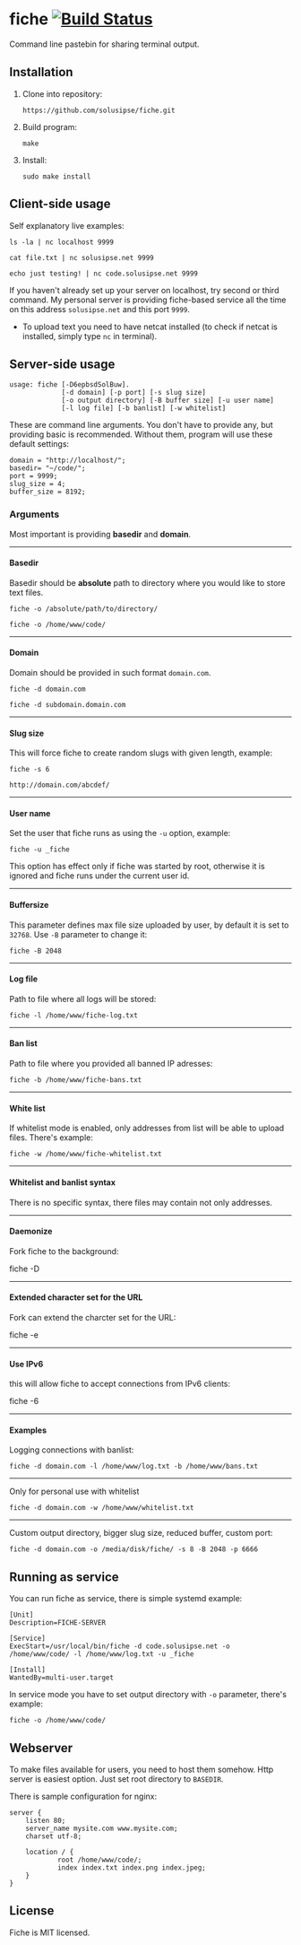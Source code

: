 fiche [![Build Status](https://travis-ci.org/solusipse/fiche.svg?branch=master)](https://travis-ci.org/solusipse/fiche)
=====

Command line pastebin for sharing terminal output.

## Installation ##

1. Clone into repository:

    ```
    https://github.com/solusipse/fiche.git
    ```

2. Build program:

    ```
    make
    ```
    
3. Install:

    ```
    sudo make install
    ```

## Client-side usage ##

Self explanatory live examples:

```
ls -la | nc localhost 9999
```

```
cat file.txt | nc solusipse.net 9999
```

```
echo just testing! | nc code.solusipse.net 9999
```

If you haven't already set up your server on localhost, try second or third command. My personal server is
providing fiche-based service all the time on this address `solusipse.net` and this port `9999`.

- To upload text you need to have netcat installed (to check if netcat is installed, simply type ```nc``` in terminal).

## Server-side usage ##

```
usage: fiche [-D6epbsdSolBuw].
             [-d domain] [-p port] [-s slug size]
             [-o output directory] [-B buffer size] [-u user name]
             [-l log file] [-b banlist] [-w whitelist]
```

These are command line arguments. You don't have to provide any, but providing basic is recommended. Without them, program
will use these default settings:

```
domain = "http://localhost/";
basedir= "~/code/";
port = 9999;
slug_size = 4;
buffer_size = 8192;
```

### Arguments ###

Most important is providing **basedir** and **domain**.

-----------------

#### Basedir ####

Basedir should be **absolute** path to directory where you would like to store text files.


```
fiche -o /absolute/path/to/directory/
```

```
fiche -o /home/www/code/
```

-----------------

#### Domain ####

Domain should be provided in such format ```domain.com```.

```
fiche -d domain.com
```

```
fiche -d subdomain.domain.com
```

-----------------

#### Slug size ####

This will force fiche to create random slugs with given length, example:

```
fiche -s 6
```

```
http://domain.com/abcdef/
```

-----------------

#### User name ####

Set the user that fiche runs as using the `-u` option, example:

```
fiche -u _fiche
```

This option has effect only if fiche was started by root, otherwise it is ignored and fiche runs under the
current user id.

-----------------

#### Buffersize ####

This parameter defines max file size uploaded by user, by default it is set to `32768`.
Use `-B` parameter to change it:

```
fiche -B 2048
```

-----------------

#### Log file ###

Path to file where all logs will be stored:

```
fiche -l /home/www/fiche-log.txt
```

-----------------

#### Ban list ###

Path to file where you provided all banned IP adresses:

```
fiche -b /home/www/fiche-bans.txt
```

-----------------

#### White list ####

If whitelist mode is enabled, only addresses from list will be able to upload files. There's example:

```
fiche -w /home/www/fiche-whitelist.txt
```

-----------------

#### Whitelist and banlist syntax ####

There is no specific syntax, there files may contain not only addresses.

-----------------

#### Daemonize ####

Fork fiche to the background:

fiche -D

-----------------

#### Extended character set for the URL ####

Fork can extend the charcter set for the URL:

fiche -e

-----------------

#### Use IPv6 ####

this will allow fiche to accept connections from IPv6 clients:

fiche -6

-----------------

#### Examples ####

Logging connections with banlist:

```
fiche -d domain.com -l /home/www/log.txt -b /home/www/bans.txt
```

-----------------

Only for personal use with whitelist

```
fiche -d domain.com -w /home/www/whitelist.txt
```

-----------------

Custom output directory, bigger slug size, reduced buffer, custom port:

```
fiche -d domain.com -o /media/disk/fiche/ -s 8 -B 2048 -p 6666
```



## Running as service ##
You can run fiche as service, there is simple systemd example:

```
[Unit]
Description=FICHE-SERVER

[Service]
ExecStart=/usr/local/bin/fiche -d code.solusipse.net -o /home/www/code/ -l /home/www/log.txt -u _fiche

[Install]
WantedBy=multi-user.target
```

In service mode you have to set output directory with `-o` parameter, there's example:

```
fiche -o /home/www/code/
```

## Webserver ##

To make files available for users, you need to host them somehow. Http server is easiest option. Just set root 
directory to ```BASEDIR```.

There is sample configuration for nginx:

```
server {
    listen 80;
    server_name mysite.com www.mysite.com;
    charset utf-8;

    location / {
            root /home/www/code/;
            index index.txt index.png index.jpeg;
    }
}
```

## License ##

Fiche is MIT licensed.
